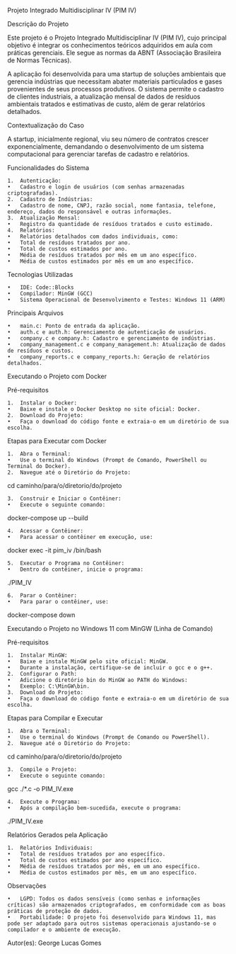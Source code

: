 Projeto Integrado Multidisciplinar IV (PIM IV)

Descrição do Projeto

Este projeto é o Projeto Integrado Multidisciplinar IV (PIM IV), cujo principal objetivo é integrar os conhecimentos teóricos adquiridos em aula com práticas gerenciais. Ele segue as normas da ABNT (Associação Brasileira de Normas Técnicas).

A aplicação foi desenvolvida para uma startup de soluções ambientais que gerencia indústrias que necessitam abater materiais particulados e gases provenientes de seus processos produtivos. O sistema permite o cadastro de clientes industriais, a atualização mensal de dados de resíduos ambientais tratados e estimativas de custo, além de gerar relatórios detalhados.

Contextualização do Caso

A startup, inicialmente regional, viu seu número de contratos crescer exponencialmente, demandando o desenvolvimento de um sistema computacional para gerenciar tarefas de cadastro e relatórios.

Funcionalidades do Sistema

	1.	Autenticação:
	•	Cadastro e login de usuários (com senhas armazenadas criptografadas).
	2.	Cadastro de Indústrias:
	•	Cadastro de nome, CNPJ, razão social, nome fantasia, telefone, endereço, dados do responsável e outras informações.
	3.	Atualização Mensal:
	•	Registro da quantidade de resíduos tratados e custo estimado.
	4.	Relatórios:
	•	Relatórios detalhados com dados individuais, como:
	•	Total de resíduos tratados por ano.
	•	Total de custos estimados por ano.
	•	Média de resíduos tratados por mês em um ano específico.
	•	Média de custos estimados por mês em um ano específico.

Tecnologias Utilizadas

	•	IDE: Code::Blocks
	•	Compilador: MinGW (GCC)
	•	Sistema Operacional de Desenvolvimento e Testes: Windows 11 (ARM)

Principais Arquivos

	•	main.c: Ponto de entrada da aplicação.
	•	auth.c e auth.h: Gerenciamento de autenticação de usuários.
	•	company.c e company.h: Cadastro e gerenciamento de indústrias.
	•	company_management.c e company_management.h: Atualização de dados de resíduos e custos.
	•	company_reports.c e company_reports.h: Geração de relatórios detalhados.

Executando o Projeto com Docker

Pré-requisitos

	1.	Instalar o Docker:
	•	Baixe e instale o Docker Desktop no site oficial: Docker.
	2.	Download do Projeto:
	•	Faça o download do código fonte e extraia-o em um diretório de sua escolha.

Etapas para Executar com Docker

	1.	Abra o Terminal:
	•	Use o terminal do Windows (Prompt de Comando, PowerShell ou Terminal do Docker).
	2.	Navegue até o Diretório do Projeto:

cd caminho/para/o/diretorio/do/projeto


	3.	Construir e Iniciar o Contêiner:
	•	Execute o seguinte comando:

docker-compose up --build


	4.	Acessar o Contêiner:
	•	Para acessar o contêiner em execução, use:

docker exec -it pim_iv /bin/bash


	5.	Executar o Programa no Contêiner:
	•	Dentro do contêiner, inicie o programa:

./PIM_IV


	6.	Parar o Contêiner:
	•	Para parar o contêiner, use:

docker-compose down

Executando o Projeto no Windows 11 com MinGW (Linha de Comando)

Pré-requisitos

	1.	Instalar MinGW:
	•	Baixe e instale MinGW pelo site oficial: MinGW.
	•	Durante a instalação, certifique-se de incluir o gcc e o g++.
	2.	Configurar o Path:
	•	Adicione o diretório bin do MinGW ao PATH do Windows:
	•	Exemplo: C:\MinGW\bin.
	3.	Download do Projeto:
	•	Faça o download do código fonte e extraia-o em um diretório de sua escolha.

Etapas para Compilar e Executar

	1.	Abra o Terminal:
	•	Use o terminal do Windows (Prompt de Comando ou PowerShell).
	2.	Navegue até o Diretório do Projeto:

cd caminho/para/o/diretorio/do/projeto


	3.	Compile o Projeto:
	•	Execute o seguinte comando:

gcc ./*.c -o PIM_IV.exe


	4.	Execute o Programa:
	•	Após a compilação bem-sucedida, execute o programa:

./PIM_IV.exe

Relatórios Gerados pela Aplicação

	1.	Relatórios Individuais:
	•	Total de resíduos tratados por ano específico.
	•	Total de custos estimados por ano específico.
	•	Média de resíduos tratados por mês, em um ano específico.
	•	Média de custos estimados por mês, em um ano específico.

Observações

	•	LGPD: Todos os dados sensíveis (como senhas e informações críticas) são armazenados criptografados, em conformidade com as boas práticas de proteção de dados.
	•	Portabilidade: O projeto foi desenvolvido para Windows 11, mas pode ser adaptado para outros sistemas operacionais ajustando-se o compilador e o ambiente de execução.

Autor(es): George Lucas Gomes
